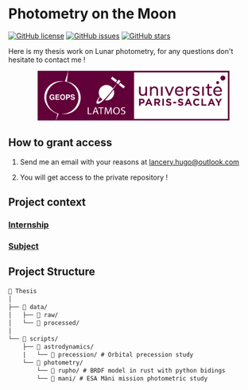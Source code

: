 # Photometry on the Moon

[![GitHub license](https://img.shields.io/github/license/LanceryH/thesis_private?color=orange)](https://github.com/LanceryH/thesis_private/blob/main/LICENSE)
[![GitHub issues](https://img.shields.io/github/issues/LanceryH/thesis_private?color=blue)](https://github.com/LanceryH/thesis_private/issues)
[![GitHub stars](https://img.shields.io/github/stars/LanceryH/thesis_private)](https://github.com/LanceryH/thesis_private/stargazers)

Here is my thesis work on Lunar photometry, for any questions don't hesitate to contact me !

<div align="center">
  <img height="100vh" src="logo.png"/>
</div>

## How to grant access

1. Send me an email with your reasons at lancery.hugo@outlook.com

2. You will get access to the private repository !

## Project context

### [Internship](INTERNSHIP.md)

### [Subject](SUBJECT.md)

## Project Structure

```text
📁 Thesis
│
├── 📁 data/
│   ├── 📁 raw/
│   └── 📁 processed/
│
└── 📁 scripts/
    ├── 📁 astrodynamics/
    |   └── 📁 precession/ # Orbital precession study
    └── 📁 photometry/
        └── 📁 rupho/ # BRDF model in rust with python bidings
        └── 📁 mani/ # ESA Màni mission photometric study
```

